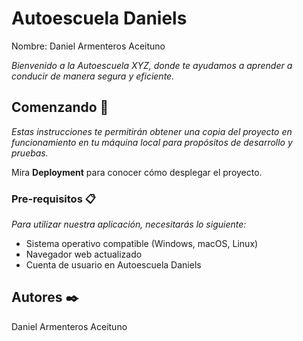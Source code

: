 # Autoescuela Daniels

Nombre: Daniel Armenteros Aceituno

_Bienvenido a la Autoescuela XYZ, donde te ayudamos a aprender a conducir de manera segura y eficiente._

## Comenzando 🚀

_Estas instrucciones te permitirán obtener una copia del proyecto en funcionamiento en tu máquina local para propósitos de desarrollo y pruebas._

Mira **Deployment** para conocer cómo desplegar el proyecto.

### Pre-requisitos 📋

_Para utilizar nuestra aplicación, necesitarás lo siguiente:_

- Sistema operativo compatible (Windows, macOS, Linux)
- Navegador web actualizado
- Cuenta de usuario en Autoescuela Daniels

## Autores ✒️
Daniel Armenteros Aceituno
